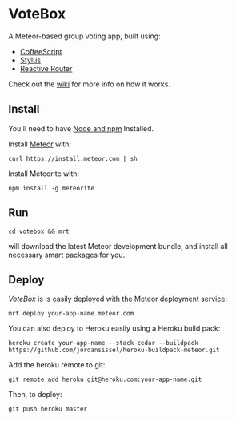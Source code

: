 VoteBox
=======

A Meteor-based group voting app, built using:

* [CoffeeScript](http://coffeescript.org)
* [Stylus](http://learnboost.github.com/stylus/)
* [Reactive Router](https://github.com/tmeasday/meteor-router)

Check out the [wiki](https://github.com/cmalven/votebox/wiki) for more info on how it works.

## Install

You'll need to have [Node and npm](http://nodejs.org) Installed.

Install [Meteor](http://meteor.com) with:

```
curl https://install.meteor.com | sh
```

Install Meteorite with:

```
npm install -g meteorite
```

## Run

```
cd votebox && mrt
```
will download the latest Meteor development bundle, and install all necessary smart packages for you.

## Deploy

_VoteBox_ is is easily deployed with the Meteor deployment service:

```
mrt deploy your-app-name.meteor.com
```

You can also deploy to Heroku easily using a Heroku build pack:

```
heroku create your-app-name --stack cedar --buildpack https://github.com/jordansissel/heroku-buildpack-meteor.git
```
Add the heroku remote to git:

```
git remote add heroku git@heroku.com:your-app-name.git
```

Then, to deploy:

```
git push heroku master
```

